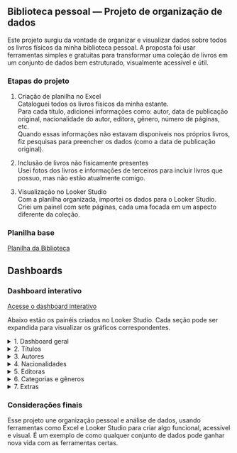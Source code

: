 
## Biblioteca pessoal — Projeto de organização de dados

Este projeto surgiu da vontade de organizar e visualizar dados sobre todos os livros físicos da minha biblioteca pessoal. A proposta foi usar ferramentas simples e gratuitas para transformar uma coleção de livros em um conjunto de dados bem estruturado, visualmente acessível e útil.

### Etapas do projeto

1. Criação de planilha no Excel  
   Cataloguei todos os livros físicos da minha estante.  
   Para cada título, adicionei informações como: autor, data de publicação original, nacionalidade do autor, editora, gênero, número de páginas, etc.  
   Quando essas informações não estavam disponíveis nos próprios livros, fiz pesquisas para preencher os dados (como a data de publicação original).

2. Inclusão de livros não fisicamente presentes  
   Usei fotos dos livros e informações de terceiros para incluir livros que possuo, mas não estão atualmente comigo.

4. Visualização no Looker Studio  
   Com a planilha organizada, importei os dados para o Looker Studio.  
   Criei um painel com sete páginas, cada uma focada em um aspecto diferente da coleção.

### Planilha base

[Planilha da Biblioteca](./Biblioteca_pessoal.csv)

## Dashboards

### Dashboard interativo
[Acesse o dashboard interativo](https://lookerstudio.google.com/reporting/97266270-4ea4-44ac-972e-60047ec64c29)

Abaixo estão os painéis criados no Looker Studio. Cada seção pode ser expandida para visualizar os gráficos correspondentes.

<details>
  <summary>1. Dashboard geral</summary>

  ![dashboard geral](./dashboard.png)

</details>

<details>
  <summary>2. Títulos</summary>

  ![títulos](./titulos.png)

</details>

<details>
  <summary>3. Autores</summary>

  ![autores](./autores.png)

</details>

<details>
  <summary>4. Nacionalidades</summary>

  ![nacionalidades](./nacionalidades.png)

</details>

<details>
  <summary>5. Editoras</summary>

  ![editoras](./editoras.png)

</details>

<details>
  <summary>6. Categorias e gêneros</summary>

  ![categorias e gêneros](./categorias_generos.png)

</details>

<details>
  <summary>7. Extras</summary>

  ![extras](./extras.png)

</details>

### Considerações finais

Esse projeto une organização pessoal e análise de dados, usando ferramentas como Excel e Looker Studio para criar algo funcional, acessível e visual. É um exemplo de como qualquer conjunto de dados pode ganhar nova vida com as ferramentas certas.

